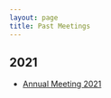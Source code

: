 ```yaml
---
layout: page
title: Past Meetings
---
```


## 2021

- <a href="{{ '/2021/03/29/annual_meeting.html'| relative_url }}">Annual Meeting 2021</a>
